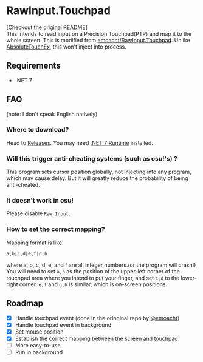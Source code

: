 # RawInput.Touchpad
\[[Checkout the original README](/README_old.md)\]  
This intends to read input on a Precision Touchpad(PTP) and map it to the whole screen. This is modified from [emoacht/RawInput.Touchpad](https://github.com/emoacht/RawInput.Touchpad). Unlike [AbsoluteTouchEx](https://github.com/apsun/AbsoluteTouchEx), this won't inject into process. 

## Requirements
* .NET 7

## FAQ
(note: I don't speak English natively)
### Where to download?
Head to [Releases](https://github.com/lingrottin/RawInput.Touchpad/releases). You may need [.NET 7 Runtime](https://dotnet.microsoft.com/en-us/download/dotnet/7.0) installed.

### Will this trigger anti-cheating systems (such as osu!'s) ?
This program sets cursor position globally, not injecting into any program, which may cause delay. But it will greatly reduce the probability of being anti-cheated.

### It doesn't work in osu!
Please disable `Raw Input`.

### How to set the correct mapping?
Mapping format is like
```
a,b|c,d|e,f|g,h
```
where a, b, c, d, e, and f are all integer numbers.(or the program will crash!)  
You will need to set `a,b` as the position of the upper-left corner of the touchpad area where you intend to put your finger, and set `c,d` to the lower-right corner. `e,f` and `g,h` is similar, which is on-screen positions.

## Roadmap
- [x] Handle touchpad event \(done in the oringinal repo by [@emoacht](https://github.com/emoacht)\)
- [x] Handle touchpad event in background
- [x] Set mouse position
- [x] Establish the correct mapping between the screen and touchpad
- [ ] More easy-to-use
- [ ] Run in background
